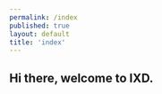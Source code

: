 ```yaml
---
permalink: /index
published: true
layout: default
title: 'index'
---
```


## Hi there, welcome to IXD.
